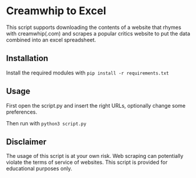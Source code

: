# Creamwhip to Excel

This script supports downloading the contents of a website that rhymes with creamwhip(.com) and scrapes a popular critics website to put the data combined into an excel spreadsheet.

## Installation

Install the required modules with
`pip install -r requirements.txt`

## Usage
First open the script.py and insert the right URLs, optionally change some preferences.

Then run with
`python3 script.py`

## Disclaimer

The usage of this script is at your own risk. Web scraping can potentially violate the terms of service of websites. This script is provided for educational purposes only.
